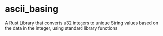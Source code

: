# ascii_basing
A Rust Library that converts u32 integers to unique String values based on the data in the integer, using standard library functions 
